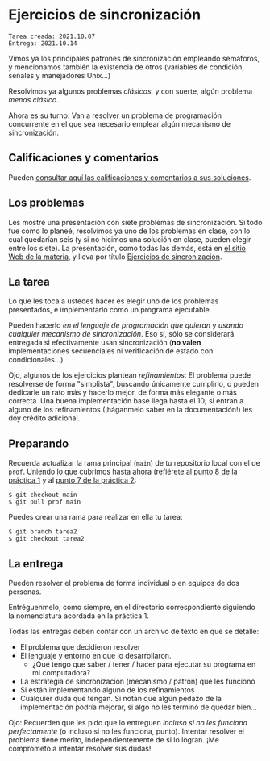 # Ejercicios de sincronización

    Tarea creada: 2021.10.07
	Entrega: 2021.10.14

Vimos ya los principales patrones de sincronización empleando
semáforos, y mencionamos también la existencia de otros (variables de
condición, señales y manejadores Unix...)

Resolvimos ya algunos problemas _clásicos_, y con suerte, algún
problema _menos clásico_.

Ahora es su turno: Van a resolver un problema de programación
concurrente en el que sea necesario emplear algún mecanismo de
sincronización.

## Calificaciones y comentarios

Pueden [consultar aquí las calificaciones y comentarios a sus 
soluciones](./revision.org).

## Los problemas

Les mostré una presentación con siete problemas de sincronización. Si
todo fue como lo planeé, resolvimos ya uno de los problemas en clase,
con lo cual quedarían seis (y si no hicimos una solución en clase,
pueden elegir entre los siete). La presentación, como todas las demás,
está en [el sitio Web de la materia](http://gwolf.sistop.org/), y
lleva por título [Ejercicios de
sincronización](http://gwolf.sistop.org/laminas/06b-ejercicios-sincronizacion.pdf).

## La tarea

Lo que les toca a ustedes hacer es elegir uno de los problemas
presentados, e implementarlo como un programa ejecutable.

Pueden hacerlo _en el lenguaje de programación que quieran_ y _usando
cualquier mecanismo de sincronización_. Eso sí, sólo se considerará
entregada si efectivamente usan sincronización (**no valen**
implementaciones secuenciales ni verificación de estado con
condicionales...)

Ojo, algunos de los ejercicios plantean _refinamientos_: El problema
puede resolverse de forma "simplista", buscando únicamente cumplirlo,
o pueden dedicarle un rato más y hacerlo mejor, de forma más
elegante o más correcta. Una buena implementación base llega hasta el
10; si entran a alguno de los refinamientos (¡háganmelo saber en la
documentación!) les doy crédito adicional.

## Preparando

Recuerda actualizar la rama principal (`main`) de tu repositorio local
con el de `prof`. Uniendo lo que cubrimos hasta ahora (refiérete al
[punto 8 de la práctica 1](../../practicas/1/README.md) y al [punto 7
de la práctica 2](../../practicas/2/README.md):

    $ git checkout main
    $ git pull prof main

Puedes crear una rama para realizar en ella tu tarea:

    $ git branch tarea2
	$ git checkout tarea2

## La entrega

Pueden resolver el problema de forma individual o en equipos de dos
personas.

Entréguenmelo, como siempre, en el directorio correspondiente
siguiendo la nomenclatura acordada en la práctica 1.

Todas las entregas deben contar con un archivo de texto en que se
detalle:

- El problema que decidieron resolver
- El lenguaje y entorno en que lo desarrollaron.
  - ¿Qué tengo que saber / tener / hacer para ejecutar su programa en
    mi computadora?
- La estrategia de sincronización (mecanismo / patrón) que les
  funcionó
- Si están implementando alguno de los refinamientos
- Cualquier duda que tengan. Si notan que algún pedazo de la
  implementación podría mejorar, si algo no les terminó de quedar
  bien...

Ojo: Recuerden que les pido que lo entreguen _incluso si no les
funciona perfectamente_ (o incluso si no les funciona,
punto). Intentar resolver el problema tiene mérito, independientemente
de si lo logran. ¡Me comprometo a intentar resolver sus dudas!
